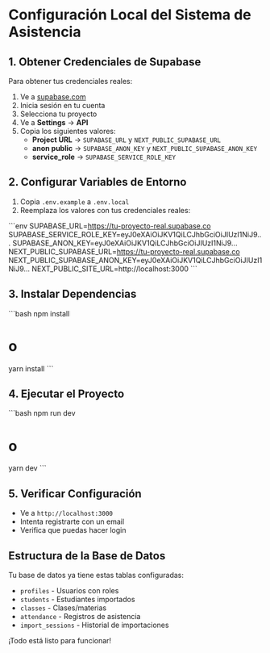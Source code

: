 # Configuración Local del Sistema de Asistencia

## 1. Obtener Credenciales de Supabase

Para obtener tus credenciales reales:

1. Ve a [supabase.com](https://supabase.com)
2. Inicia sesión en tu cuenta
3. Selecciona tu proyecto
4. Ve a **Settings** → **API**
5. Copia los siguientes valores:
   - **Project URL** → `SUPABASE_URL` y `NEXT_PUBLIC_SUPABASE_URL`
   - **anon public** → `SUPABASE_ANON_KEY` y `NEXT_PUBLIC_SUPABASE_ANON_KEY`
   - **service_role** → `SUPABASE_SERVICE_ROLE_KEY`

## 2. Configurar Variables de Entorno

1. Copia `.env.example` a `.env.local`
2. Reemplaza los valores con tus credenciales reales:

\`\`\`env
SUPABASE_URL=https://tu-proyecto-real.supabase.co
SUPABASE_SERVICE_ROLE_KEY=eyJ0eXAiOiJKV1QiLCJhbGciOiJIUzI1NiJ9...
SUPABASE_ANON_KEY=eyJ0eXAiOiJKV1QiLCJhbGciOiJIUzI1NiJ9...
NEXT_PUBLIC_SUPABASE_URL=https://tu-proyecto-real.supabase.co
NEXT_PUBLIC_SUPABASE_ANON_KEY=eyJ0eXAiOiJKV1QiLCJhbGciOiJIUzI1NiJ9...
NEXT_PUBLIC_SITE_URL=http://localhost:3000
\`\`\`

## 3. Instalar Dependencias

\`\`\`bash
npm install
# o
yarn install
\`\`\`

## 4. Ejecutar el Proyecto

\`\`\`bash
npm run dev
# o
yarn dev
\`\`\`

## 5. Verificar Configuración

- Ve a `http://localhost:3000`
- Intenta registrarte con un email
- Verifica que puedas hacer login

## Estructura de la Base de Datos

Tu base de datos ya tiene estas tablas configuradas:
- `profiles` - Usuarios con roles
- `students` - Estudiantes importados
- `classes` - Clases/materias
- `attendance` - Registros de asistencia
- `import_sessions` - Historial de importaciones

¡Todo está listo para funcionar!
